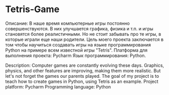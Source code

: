 # Tetris-Game

Описание:
В наше время компьютерные игры постоянно совершенствуются. В них улучшается графика, физика и т.п. и игры становятся более реалистичными. Но не стоит забывать про те игры, в которые играли еще наши родители.
Цель моего проекта заключается в том чтобы научиться создавать игры на языке программирования Python на примере всем известной игры "Tetris". 
Платформа для выполнения проекта: Pycharm
Язык программирования: Python.

Description:
Computer games are constantly evolving these days. Graphics, physics, and other features are improving, making them more realistic. But let's not forget the games our parents played.
The goal of my project is to teach how to create games in Python, using Tetris as an example.
Project platform: Pycharm
Programming language: Python
